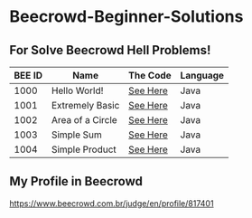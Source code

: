 # Beecrowd-Beginner-Solutions

## For Solve Beecrowd Hell Problems!
|BEE ID|Name|The Code|Language|
|---|---|---|---|
|1000|Hello World!|[See Here](BEE-1000-Java14.java)|Java|
|1001|Extremely Basic|[See Here](BEE-1001-Java14.java)|Java|
|1002|Area of a Circle|[See Here](BEE-1002-Java14.java)|Java|
|1003|Simple Sum|[See Here](BEE-1003-Java14.java)|Java|
|1004|Simple Product|[See Here](BEE-1004-Java14.java)|Java|

## My Profile in Beecrowd
https://www.beecrowd.com.br/judge/en/profile/817401
